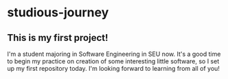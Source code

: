 # studious-journey
## This is my first project!
I'm a student majoring in Software Engineering in SEU now. It's a good time to begin my practice on creation of some interesting little software, so I set up my first repository today. I'm looking forward to learning from all of you!

